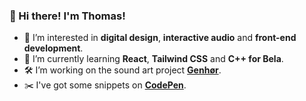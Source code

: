 ### 👋 Hi there! I'm Thomas!
- 👀 I’m interested in **digital design**, **interactive audio** and **front-end development**.
- 🌱 I’m currently learning **React**, **Tailwind CSS** and **C++ for Bela**.
- 🛠️ I’m working on the sound art project **[Genhør](https://www.hoerbar.dk/)**.
- ✂️ I've got some snippets on **[CodePen](https://codepen.io/ThomasEgMatthiesen)**.
